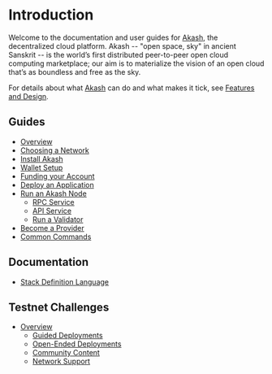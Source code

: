 # Introduction

Welcome to the documentation and user guides for [Akash](https://github.com/ovrclk/akash), the decentralized cloud platform. Akash -- "open space, sky" in ancient Sanskrit -- is the world’s first distributed peer-to-peer open cloud computing marketplace; our aim is to materialize the vision of an open cloud that’s as boundless and free as the sky.

For details about what [Akash](https://github.com/ovrclk/akash) can do and what makes it tick, see [Features and Design](design/).

## Guides

* [Overview](/guides/README.md)
* [Choosing a Network](/guides/version.md)
* [Install Akash](/guides/install.md)
* [Wallet Setup](/guides/wallet/README.md)
* [Funding your Account](/guides/wallet/funding.md)
* [Deploy an Application](/guides/deploy/README.md)
* [Run an Akash Node](/guides/node/README.md)
  * [RPC Service](/guides/node/rpc-service.md)
  * [API Service](/guides/node/api-service.md)
  * [Run a Validator](/guides/node/validator.md)
* [Become a Provider](/guides/provider/README.md)
* [Common Commands](/guides/general-commands.md)

## Documentation

* [Stack Definition Language](/sdl/README.md)

## Testnet Challenges

* [Overview](/testnet-challenges/README.md)
  * [Guided Deployments](/testnet-challenges/guided-deployments.md)
  * [Open-Ended Deployments](/testnet-challenges/open-ended-deployments.md)
  * [Community Content](/testnet-challenges/community-content.md)
  * [Network Support](/testnet-challenges/network-support.md)
